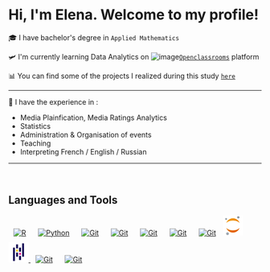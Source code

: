 # **Hi, I'm Elena. Welcome to my profile!**


🎓 I have bachelor's degree in `Applied Mathematics` 


🛩️ I'm  currently learning Data Analytics  on ![image](https://github.com/ElenaBayk/ElenaBayk/assets/141257192/8be016db-f27e-47ae-8072-95db4886194d)[`Openclassrooms`](https://openclassrooms.com/fr/)  platform


📊 You can find some of the projects I realized during this study  [`here`](https://github.com/ElenaBayk?tab=repositories)

***
💼 I have the experience in :

-  Media Plainfication, Media Ratings Analytics
-  Statistics 
-  Administration & Organisation of events
-  Teaching
-  Interpreting  French / English / Russian
***

<br>

<div align="left">

## Languages and Tools  


<a href="https://www.r-project.org/" target="_blank"><img style="margin: 10px" src="https://profilinator.rishav.dev/skills-assets/r.svg" alt="R" height="50" /></a>
<a href="https://www.python.org/" target="_blank"><img style="margin: 10px" src="https://profilinator.rishav.dev/skills-assets/python-original.svg" alt="Python" height="50" /></a>
<a href="https://www.oracle.com/fr/database/technologies/appdev/sql.html" target="_blank"><img style="margin: 10px" src="https://www.thatjeffsmith.com/wp-content/uploads/2012/03/sqldev_512x512x32.png" alt="Git" height="50" /></a>
<a href="https://www.sqlite.org/index.html" target="_blank"><img style="margin: 10px" src="https://upload.wikimedia.org/wikipedia/commons/3/38/SQLite370.svg" alt="Git" height="50" /></a>
<a href="https://github.com/" target="_blank"><img style="margin: 10px" src="https://profilinator.rishav.dev/skills-assets/git-scm-icon.svg" alt="Git" height="50" /></a>
<a href="https://powerbi.microsoft.com/fr-fr/" target="_blank"><img style="margin: 10px" src="https://upload.wikimedia.org/wikipedia/commons/c/cf/New_Power_BI_Logo.svg" alt="Git" height="50" /></a>
<a href="https://www.knime.com/" target="_blank"><img style="margin: 10px" src="https://upload.wikimedia.org/wikipedia/commons/0/07/KNIMElogo.jpg" alt="Git" height="50" /></a>
<a href="https://jupyter.org/" target="_blank" rel="noreferrer"> <img src="https://github.com/mrankitgupta/mrankitgupta/blob/main/images/icons8-jupyter.svg" alt="jupyter" width="40" height="40"/> </a>
<a href="https://pandas.pydata.org/" target="_blank" rel="noreferrer"> <img src="https://raw.githubusercontent.com/devicons/devicon/2ae2a900d2f041da66e950e4d48052658d850630/icons/pandas/pandas-original.svg" alt="pandas" width="40" height="40"/> </a>
<a href="https://www.scikit-yb.org/en/latest/#" target="_blank"> <img style="margin: 10px" src="https://img.stackshare.io/service/12133/yellobrick.png" alt="Git" height="50"/></a>
<a href="https://plotly.com/graphing-libraries/" target="_blank"> <img style="margin: 10px" src="https://avatars.githubusercontent.com/u/5997976?s=200&v=4" alt="Git" height="50"/></a>
</div><br>





## 















